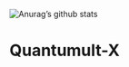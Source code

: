 ![Anurag’s github stats](https://github-readme-stats.vercel.app/api?username=Lx0814&show_icons=true&icon_color=CE1D2D&text_color=718096&bg_color=ffffff&hide_title=true)

# Quantumult-X
